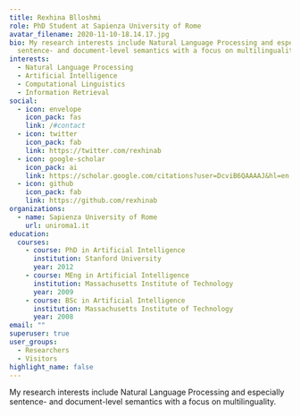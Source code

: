 ```yaml
---
title: Rexhina Blloshmi
role: PhD Student at Sapienza University of Rome
avatar_filename: 2020-11-10-18.14.17.jpg
bio: My research interests include Natural Language Processing and especially
  sentence- and document-level semantics with a focus on multilinguality.
interests:
  - Natural Language Processing
  - Artificial Intelligence
  - Computational Linguistics
  - Information Retrieval
social:
  - icon: envelope
    icon_pack: fas
    link: /#contact
  - icon: twitter
    icon_pack: fab
    link: https://twitter.com/rexhinab
  - icon: google-scholar
    icon_pack: ai
    link: https://scholar.google.com/citations?user=DcviB6QAAAAJ&hl=en
  - icon: github
    icon_pack: fab
    link: https://github.com/rexhinab
organizations:
  - name: Sapienza University of Rome
    url: uniroma1.it
education:
  courses:
    - course: PhD in Artificial Intelligence
      institution: Stanford University
      year: 2012
    - course: MEng in Artificial Intelligence
      institution: Massachusetts Institute of Technology
      year: 2009
    - course: BSc in Artificial Intelligence
      institution: Massachusetts Institute of Technology
      year: 2008
email: ""
superuser: true
user_groups:
  - Researchers
  - Visitors
highlight_name: false
---
```

My research interests include Natural Language Processing and especially sentence- and document-level semantics with a focus on multilinguality.